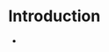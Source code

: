 # Introduction

- [](http://www.intel.com/content/www/us/en/embedded/solutions/iot-gateway/intel-and-canonical-snappy-ubuntu-core-solution-brief.html)